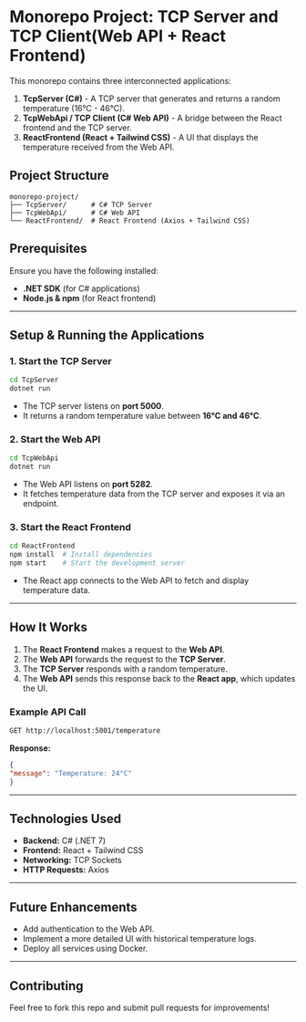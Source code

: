 # Monorepo Project: TCP Server and TCP Client(Web API + React Frontend)

This monorepo contains three interconnected applications:

1. **TcpServer (C#)** - A TCP server that generates and returns a random temperature (16°C - 46°C).
2. **TcpWebApi / TCP Client (C# Web API)** - A bridge between the React frontend and the TCP server.
3. **ReactFrontend (React + Tailwind CSS)** - A UI that displays the temperature received from the Web API.

## Project Structure
```
monorepo-project/
├── TcpServer/      # C# TCP Server
├── TcpWebApi/      # C# Web API
└── ReactFrontend/  # React Frontend (Axios + Tailwind CSS)
```

## Prerequisites
Ensure you have the following installed:
- **.NET SDK** (for C# applications)
- **Node.js & npm** (for React frontend)

---

## Setup & Running the Applications

### 1. Start the TCP Server
```sh
cd TcpServer
dotnet run
```
- The TCP server listens on **port 5000**.
- It returns a random temperature value between **16°C and 46°C**.

### 2. Start the Web API
```sh
cd TcpWebApi
dotnet run
```
- The Web API listens on **port 5282**.
- It fetches temperature data from the TCP server and exposes it via an endpoint.

### 3. Start the React Frontend
```sh
cd ReactFrontend
npm install  # Install dependencies
npm start    # Start the development server
```
- The React app connects to the Web API to fetch and display temperature data.

---

## How It Works
1. The **React Frontend** makes a request to the **Web API**.
2. The **Web API** forwards the request to the **TCP Server**.
3. The **TCP Server** responds with a random temperature.
4. The **Web API** sends this response back to the **React app**, which updates the UI.

### Example API Call
```sh
GET http://localhost:5001/temperature
```
**Response:**
```json
{
"message": "Temperature: 24°C"
}
```

---

## Technologies Used
- **Backend:** C# (.NET 7)
- **Frontend:** React + Tailwind CSS
- **Networking:** TCP Sockets
- **HTTP Requests:** Axios

---

## Future Enhancements
- Add authentication to the Web API.
- Implement a more detailed UI with historical temperature logs.
- Deploy all services using Docker.

---

## Contributing
Feel free to fork this repo and submit pull requests for improvements!

